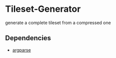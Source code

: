 # Tileset-Generator
generate a complete tileset from a compressed one


## Dependencies

* [argparse](https://github.com/mpeterv/argparse)
